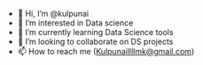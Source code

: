 - 👋 Hi, I’m @kulpunai
- 👀 I’m interested in Data science 
- 🌱 I’m currently learning Data Science tools
- 💞️ I’m looking to collaborate on DS projects
- 📫 How to reach me (Kulpunaillllmk@gmail.com)

<!---
kulpunai/kulpunai is a ✨ special ✨ repository because its `README.md` (this file) appears on your GitHub profile.
You can click the Preview link to take a look at your changes.
--->
